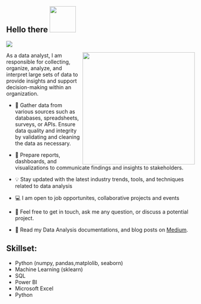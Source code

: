 <h2 align="left">Hello there  <img src = "https://cdn.dribbble.com/users/1714010/screenshots/7102658/media/4e537b1cfa17cbbe069e5736eb2cb1e7.gif" width = 70px></h2>

<!-- Animation Typing -->

<p align="left">
  <a href="https://github.com/DenverCoder1/readme-typing-svg"><img src="https://readme-typing-svg.herokuapp.com?font=Fira+Code&pause=1100&width=550&lines=My+name+is+Godspeed+Okwuonu;I+am+a+Data+Analyst+,+and+a+Data+Storyteller;"></a>
</p>

<!-- Animation Typing: END -->


<!--Image Gif-->
<img  src="https://cdn.dribbble.com/users/1523313/screenshots/13671653/media/7c52f9d4b1117aa12f3bf9f9c3b9e1aa.gif" height="300px" align="right" />

As a data analyst, I am responsible for collecting, organize, analyze, and interpret large sets of data to provide insights and support decision-making within an organization.

- 🔭 Gather data from various sources such as databases, spreadsheets, surveys, or APIs. Ensure data quality and integrity by validating and cleaning the data as necessary.
- 🌱 Prepare reports, dashboards, and visualizations to communicate findings and insights to stakeholders.
- 💡 Stay updated with the latest industry trends, tools, and techniques related to data analysis

- 💻 I am open to job opportunites, collaborative projects and events
- 💬 Feel free to get in touch, ask me any question, or discuss a potential project.
- 👨‍ Read my Data Analysis documentations, and blog posts on [Medium](https://medium.com/@okwuonugodspeed).

## Skillset:
- Python (numpy, pandas,matplolib, seaborn)
- Machine Learning (sklearn)
- SQL
- Power BI
- Microsoft Excel
- Python

